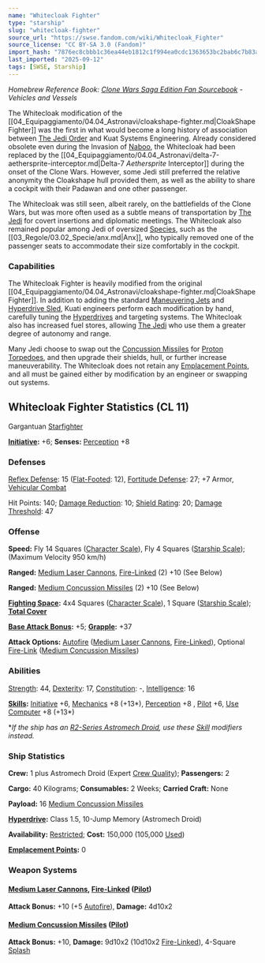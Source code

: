 ```yaml
---
name: "Whitecloak Fighter"
type: "starship"
slug: "whitecloak-fighter"
source_url: "https://swse.fandom.com/wiki/Whitecloak_Fighter"
source_license: "CC BY-SA 3.0 (Fandom)"
import_hash: "7876ec8cbbb1c36ea44eb1812c1f994ea0cdc1363653bc2bab6c7b83a2596e72"
last_imported: "2025-09-12"
tags: [SWSE, Starship]
---
```

*Homebrew Reference Book: [Clone Wars Saga Edition Fan Sourcebook](https://swse.fandom.com/wiki/Clone_Wars_Saga_Edition_Fan_Sourcebook) - Vehicles and Vessels*

The Whitecloak modification of the [[04_Equipaggiamento/04.04_Astronavi/cloakshape-fighter.md|CloakShape Fighter]] was the first in what would become a long history of association between [The Jedi Order](https://swse.fandom.com/wiki/The_Jedi_Order) and Kuat Systems Engineering. Already considered obsolete even during the Invasion of [Naboo](https://swse.fandom.com/wiki/Naboo), the Whitecloak had been replaced by the [[04_Equipaggiamento/04.04_Astronavi/delta-7-aethersprite-interceptor.md|Delta-7 *Aethersprite* Interceptor]] during the onset of the Clone Wars. However, some Jedi still preferred the relative anonymity the Cloakshape hull provided them, as well as the ability to share a cockpit with their Padawan and one other passenger.

The Whitecloak was still seen, albeit rarely, on the battlefields of the Clone Wars, but was more often used as a subtle means of transportation by [The Jedi](https://swse.fandom.com/wiki/The_Jedi) for covert insertions and diplomatic meetings. The Whitecloak also remained popular among Jedi of oversized [Species](https://swse.fandom.com/wiki/Species), such as the [[03_Regole/03.02_Specie/anx.md|Anx]], who typically removed one of the passenger seats to accommodate their size comfortably in the cockpit.

### Capabilities
The Whitecloak Fighter is heavily modified from the original [[04_Equipaggiamento/04.04_Astronavi/cloakshape-fighter.md|CloakShape Fighter]]. In addition to adding the standard [Maneuvering Jets](https://swse.fandom.com/wiki/Maneuvering_Jets) and [Hyperdrive Sled](https://swse.fandom.com/wiki/Hyperdrive_Sled), Kuati engineers perform each modification by hand, carefully tuning the [Hyperdrives](https://swse.fandom.com/wiki/Hyperdrives) and targeting systems. The Whitecloak also has increased fuel stores, allowing [The Jedi](https://swse.fandom.com/wiki/The_Jedi) who use them a greater degree of autonomy and range.

Many Jedi choose to swap out the [Concussion Missiles](https://swse.fandom.com/wiki/Concussion_Missiles) for [Proton Torpedoes](https://swse.fandom.com/wiki/Proton_Torpedoes), and then upgrade their shields, hull, or further increase maneuverability. The Whitecloak does not retain any [Emplacement Points](https://swse.fandom.com/wiki/Emplacement_Points), and all must be gained either by modification by an engineer or swapping out systems.

## Whitecloak Fighter Statistics (CL 11)
Gargantuan [Starfighter](https://swse.fandom.com/wiki/Starfighter)

**[Initiative](https://swse.fandom.com/wiki/Initiative):** +6; **Senses:** [Perception](https://swse.fandom.com/wiki/Perception) +8
### Defenses
[Reflex Defense](https://swse.fandom.com/wiki/Reflex_Defense_(Vehicles)): 15 ([Flat-Footed](https://swse.fandom.com/wiki/Flat-Footed): 12), [Fortitude Defense](https://swse.fandom.com/wiki/Fortitude_Defense_(Vehicles)): 27; +7 Armor, [Vehicular Combat](https://swse.fandom.com/wiki/Vehicular_Combat)

Hit Points: 140; [Damage Reduction](https://swse.fandom.com/wiki/Damage_Reduction): 10; [Shield Rating](https://swse.fandom.com/wiki/Shield_Rating): 20; [Damage Threshold](https://swse.fandom.com/wiki/Damage_Threshold_(Vehicles)): 47
### Offense
**Speed:** Fly 14 Squares ([Character Scale](https://swse.fandom.com/wiki/Character_Scale)), Fly 4 Squares ([Starship Scale](https://swse.fandom.com/wiki/Starship_Scale)); (Maximum Velocity 950 km/h)

**Ranged:** [Medium Laser Cannons](https://swse.fandom.com/wiki/Medium_Laser_Cannons), [Fire-Linked](https://swse.fandom.com/wiki/Fire-Linked) (2) +10 (See Below)

**Ranged:** [Medium Concussion Missiles](https://swse.fandom.com/wiki/Medium_Concussion_Missiles) (2) +10 (See Below)

**[Fighting Space](https://swse.fandom.com/wiki/Fighting_Space):** 4x4 Squares ([Character Scale](https://swse.fandom.com/wiki/Character_Scale)), 1 Square ([Starship Scale](https://swse.fandom.com/wiki/Starship_Scale)); **[Total Cover](https://swse.fandom.com/wiki/Total_Cover)**

**[Base Attack Bonus](https://swse.fandom.com/wiki/Base_Attack_Bonus):** +5; **[Grapple](https://swse.fandom.com/wiki/Grapple):** +37

**Attack Options:** [Autofire](https://swse.fandom.com/wiki/Autofire_(Vehicle_Combat)) ([Medium Laser Cannons](https://swse.fandom.com/wiki/Medium_Laser_Cannons), [Fire-Linked](https://swse.fandom.com/wiki/Fire-Linked)), Optional [Fire-Link](https://swse.fandom.com/wiki/Fire-Link) ([Medium Concussion Missiles](https://swse.fandom.com/wiki/Medium_Concussion_Missiles))
### Abilities
[Strength](https://swse.fandom.com/wiki/Strength): 44, [Dexterity](https://swse.fandom.com/wiki/Dexterity): 17, [Constitution](https://swse.fandom.com/wiki/Constitution): -, [Intelligence](https://swse.fandom.com/wiki/Intelligence): 16

**[Skills](https://swse.fandom.com/wiki/Skills):** [Initiative](https://swse.fandom.com/wiki/Initiative) +6, [Mechanics](https://swse.fandom.com/wiki/Mechanics) +8 (+13*), [Perception](https://swse.fandom.com/wiki/Perception) +8 , [Pilot](https://swse.fandom.com/wiki/Pilot) +6, [Use Computer](https://swse.fandom.com/wiki/Use_Computer) +8 (+13*)

**If the ship has an [R2-Series Astromech Droid](https://swse.fandom.com/wiki/R2-Series_Astromech_Droid), use these [Skill](https://swse.fandom.com/wiki/Skill) modifiers instead.*

### Ship Statistics
**Crew:** 1 plus Astromech Droid (Expert [Crew Quality](https://swse.fandom.com/wiki/Crew_Quality)); **Passengers:** 2

**Cargo:** 40 Kilograms; **Consumables:** 2 Weeks; **Carried Craft:** None

**Payload:** 16 [Medium Concussion Missiles](https://swse.fandom.com/wiki/Medium_Concussion_Missiles)

**[Hyperdrive](https://swse.fandom.com/wiki/Hyperdrive):** Class 1.5, 10-Jump Memory (Astromech Droid)

**Availability:** [Restricted](https://swse.fandom.com/wiki/Restricted); **Cost:** 150,000 (105,000 [Used](https://swse.fandom.com/wiki/Used))

**[Emplacement Points](https://swse.fandom.com/wiki/Emplacement_Points):** 0
### Weapon Systems
#### [**Medium Laser Cannons**](https://swse.fandom.com/wiki/Medium_Laser_Cannons)**, [Fire-Linked](https://swse.fandom.com/wiki/Fire-Linked) ([Pilot](https://swse.fandom.com/wiki/Pilot_(Vehicle_Combat)))**
**Attack Bonus:** +10 (+5 [Autofire](https://swse.fandom.com/wiki/Autofire_(Vehicle_Combat))), **Damage:** 4d10x2
#### **[Medium Concussion Missiles](https://swse.fandom.com/wiki/Medium_Concussion_Missiles) ([Pilot](https://swse.fandom.com/wiki/Pilot_(Vehicle_Combat)))**
**Attack Bonus:** +10, **Damage:** 9d10x2 (10d10x2 [Fire-Linked](https://swse.fandom.com/wiki/Fire-Linked)), 4-Square [Splash](https://swse.fandom.com/wiki/Splash)